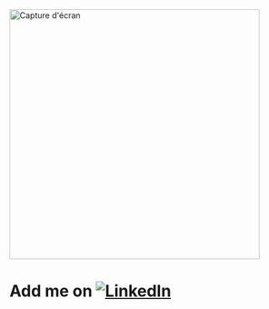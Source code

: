 

  <img justify="center" width="440" alt="Capture d'écran" src="https://github.com/Omcci/Omcci/assets/119880787/697d2392-a0d9-43b9-842c-ce4b0decf1cf">




# Add me on [![LinkedIn](https://img.shields.io/badge/LinkedIn-0077B5?style=for-the-badge&logo=linkedin&logoColor=white)](https://www.linkedin.com/in/omarmelloulchi/)
